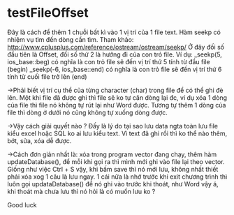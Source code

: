 # testFileOffset
Đây là cách để thêm 1 chuỗi bất kì vào 1 vị trí của 1 file text.
Hàm seekp có nhiệm vụ tìm đến dòng cần tìm. Tham khảo: http://www.cplusplus.com/reference/ostream/ostream/seekp/
Ở đây đối số đầu tiên là Offset, đối số thứ 2 là hướng đi của con trỏ file.
Ví dụ:
_seekp(5, ios_base::beg)
có nghĩa là con trỏ file sẽ đến vị trí thứ 5 tính từ đầu file (begin)
_seekp(-6, ios_base::end)
có nghĩa là con trỏ file sẽ đến vị trí thứ 6 tính từ cuối file trở lên (end)

->Phải biết vị trí cụ thể của từng character (char) trong file để có thể ghi đè lên.
Một khi file đã được ghi thì file sẽ ko tự căn dòng lại đc, ví dụ xóa 1 dòng của file
thì file nó không tự rút lại như Word được.
Tương tự thêm 1 dòng của file thì dòng ở dưới nó cũng không tự xuống dòng được.

->Vậy cách giải quyết nào ? Đấy là lý do tại sao lưu data ngta toàn lưu file kiểu excel hoặc SQL
ko ai lưu kiểu text. Vì text đã ghi rồi thì ko thể nào thêm, bớt, sửa, xóa dễ được.

->Cách đơn giản nhất là: xóa trong program vector đang chạy, thêm hàm updateDatabase(), để mỗi khi gọi ra thì
mình mới ghi vào file lại theo vector. Giống như việc Ctrl + S vậy, khi bấm save thì nó mới lưu, không nhất thiết phải xóa xog 1 câu là lưu ngay. 1 cái nữa là nhớ trước khi exit chương trình thì luôn gọi updataDatabase() để nó ghi vào trước khi thoát, như Word vậy á, khi thoát mà chưa lưu thì nó hỏi là có muốn lưu ko ?

Good luck
